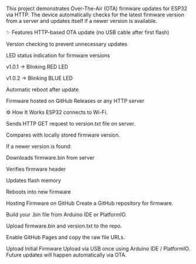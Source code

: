 This project demonstrates Over-The-Air (OTA) firmware updates for ESP32 via HTTP. The device automatically checks for the latest firmware version from a server and updates itself if a newer version is available.

✨ Features
HTTP-based OTA update (no USB cable after first flash)

Version checking to prevent unnecessary updates

LED status indication for firmware versions

v1.0.1 →  Blinking RED LED

v1.0.2 →  Blinking BLUE LED

Automatic reboot after update

Firmware hosted on GitHub Releases or any HTTP server

⚙️ How It Works
ESP32 connects to Wi-Fi.

Sends HTTP GET request to version.txt file on server.

Compares with locally stored firmware version.

If a newer version is found:

Downloads firmware.bin from server

Verifies firmware header

Updates flash memory

Reboots into new firmware

Hosting Firmware on GitHub
Create a GitHub repository for firmware.

Build your .bin file from Arduino IDE or PlatformIO.

Upload firmware.bin and version.txt to the repo.

Enable GitHub Pages and copy the raw file URLs.

Upload Initial Firmware
Upload via USB once using Arduino IDE / PlatformIO.
Future updates will happen automatically via OTA.

